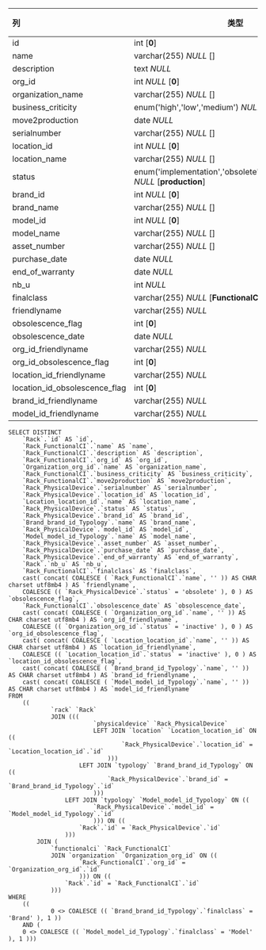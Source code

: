 | 列                            | 类型                                                         | 注释 |
| :---------------------------- | ------------------------------------------------------------ | ---- |
| id                            | int [**0**]                                                  |      |
| name                          | varchar(255) *NULL* []                                       |      |
| description                   | text *NULL*                                                  |      |
| org_id                        | int *NULL* [**0**]                                           |      |
| organization_name             | varchar(255) *NULL* []                                       |      |
| business_criticity            | enum('high','low','medium') *NULL* [**low**]                 |      |
| move2production               | date *NULL*                                                  |      |
| serialnumber                  | varchar(255) *NULL* []                                       |      |
| location_id                   | int *NULL* [**0**]                                           |      |
| location_name                 | varchar(255) *NULL* []                                       |      |
| status                        | enum('implementation','obsolete','production','stock') *NULL* [**production**] |      |
| brand_id                      | int *NULL* [**0**]                                           |      |
| brand_name                    | varchar(255) *NULL* []                                       |      |
| model_id                      | int *NULL* [**0**]                                           |      |
| model_name                    | varchar(255) *NULL* []                                       |      |
| asset_number                  | varchar(255) *NULL* []                                       |      |
| purchase_date                 | date *NULL*                                                  |      |
| end_of_warranty               | date *NULL*                                                  |      |
| nb_u                          | int *NULL*                                                   |      |
| finalclass                    | varchar(255) *NULL* [**FunctionalCI**]                       |      |
| friendlyname                  | varchar(255) *NULL*                                          |      |
| obsolescence_flag             | int [**0**]                                                  |      |
| obsolescence_date             | date *NULL*                                                  |      |
| org_id_friendlyname           | varchar(255) *NULL*                                          |      |
| org_id_obsolescence_flag      | int [**0**]                                                  |      |
| location_id_friendlyname      | varchar(255) *NULL*                                          |      |
| location_id_obsolescence_flag | int [**0**]                                                  |      |
| brand_id_friendlyname         | varchar(255) *NULL*                                          |      |
| model_id_friendlyname         | varchar(255) *NULL*                                          |      |

```
SELECT DISTINCT
	`Rack`.`id` AS `id`,
	`Rack_FunctionalCI`.`name` AS `name`,
	`Rack_FunctionalCI`.`description` AS `description`,
	`Rack_FunctionalCI`.`org_id` AS `org_id`,
	`Organization_org_id`.`name` AS `organization_name`,
	`Rack_FunctionalCI`.`business_criticity` AS `business_criticity`,
	`Rack_FunctionalCI`.`move2production` AS `move2production`,
	`Rack_PhysicalDevice`.`serialnumber` AS `serialnumber`,
	`Rack_PhysicalDevice`.`location_id` AS `location_id`,
	`Location_location_id`.`name` AS `location_name`,
	`Rack_PhysicalDevice`.`status` AS `status`,
	`Rack_PhysicalDevice`.`brand_id` AS `brand_id`,
	`Brand_brand_id_Typology`.`name` AS `brand_name`,
	`Rack_PhysicalDevice`.`model_id` AS `model_id`,
	`Model_model_id_Typology`.`name` AS `model_name`,
	`Rack_PhysicalDevice`.`asset_number` AS `asset_number`,
	`Rack_PhysicalDevice`.`purchase_date` AS `purchase_date`,
	`Rack_PhysicalDevice`.`end_of_warranty` AS `end_of_warranty`,
	`Rack`.`nb_u` AS `nb_u`,
	`Rack_FunctionalCI`.`finalclass` AS `finalclass`,
	cast( concat( COALESCE ( `Rack_FunctionalCI`.`name`, '' )) AS CHAR charset utf8mb4 ) AS `friendlyname`,
	COALESCE (( `Rack_PhysicalDevice`.`status` = 'obsolete' ), 0 ) AS `obsolescence_flag`,
	`Rack_FunctionalCI`.`obsolescence_date` AS `obsolescence_date`,
	cast( concat( COALESCE ( `Organization_org_id`.`name`, '' )) AS CHAR charset utf8mb4 ) AS `org_id_friendlyname`,
	COALESCE (( `Organization_org_id`.`status` = 'inactive' ), 0 ) AS `org_id_obsolescence_flag`,
	cast( concat( COALESCE ( `Location_location_id`.`name`, '' )) AS CHAR charset utf8mb4 ) AS `location_id_friendlyname`,
	COALESCE (( `Location_location_id`.`status` = 'inactive' ), 0 ) AS `location_id_obsolescence_flag`,
	cast( concat( COALESCE ( `Brand_brand_id_Typology`.`name`, '' )) AS CHAR charset utf8mb4 ) AS `brand_id_friendlyname`,
	cast( concat( COALESCE ( `Model_model_id_Typology`.`name`, '' )) AS CHAR charset utf8mb4 ) AS `model_id_friendlyname` 
FROM
	((
			`rack` `Rack`
			JOIN (((
						`physicaldevice` `Rack_PhysicalDevice`
						LEFT JOIN `location` `Location_location_id` ON ((
								`Rack_PhysicalDevice`.`location_id` = `Location_location_id`.`id` 
							)))
					LEFT JOIN `typology` `Brand_brand_id_Typology` ON ((
							`Rack_PhysicalDevice`.`brand_id` = `Brand_brand_id_Typology`.`id` 
						)))
				LEFT JOIN `typology` `Model_model_id_Typology` ON ((
						`Rack_PhysicalDevice`.`model_id` = `Model_model_id_Typology`.`id` 
						))) ON ((
					`Rack`.`id` = `Rack_PhysicalDevice`.`id` 
				)))
		JOIN (
			`functionalci` `Rack_FunctionalCI`
			JOIN `organization` `Organization_org_id` ON ((
					`Rack_FunctionalCI`.`org_id` = `Organization_org_id`.`id` 
					))) ON ((
				`Rack`.`id` = `Rack_FunctionalCI`.`id` 
			))) 
WHERE
	((
			0 <> COALESCE (( `Brand_brand_id_Typology`.`finalclass` = 'Brand' ), 1 )) 
	AND (
	0 <> COALESCE (( `Model_model_id_Typology`.`finalclass` = 'Model' ), 1 )))
```

